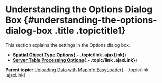 Understanding the Options Dialog Box {#understanding-the-options-dialog-box .title .topictitle1}
====================================

<div class="body conbody">

This section explains the settings in the Options dialog box.

</div>

<div class="related-links" functx="http://www.functx.com">

<div class="related-links-title">

</div>

-   **[Spatial Object Type
    Options](contents/../contents/spatialobjectypeoptions.html){.-
    .topic/link .ajaxLink}**\
-   **[Server Table Processing
    Options](contents/../contents/servertableprocessingoptions.html){.-
    .topic/link .ajaxLink}**\

<div class="familylinks">

<div class="parentlink">

**Parent topic:** [Uploading Data with MapInfo
EasyLoader](contents/../contents/chapterintro.html){.- .topic/link
.ajaxLink}

</div>

</div>

</div>
